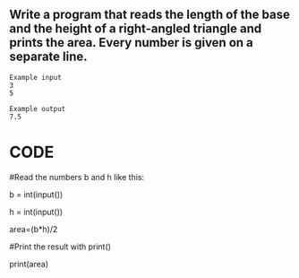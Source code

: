 ## Write a program that reads the length of the base and the height of a right-angled triangle and prints the area. Every number is given on a separate line.

```
Example input
3
5

Example output
7.5

```
# CODE

#Read the numbers b and h like this:

b = int(input())

h = int(input())

area=(b*h)/2

#Print the result with print()

print(area)


